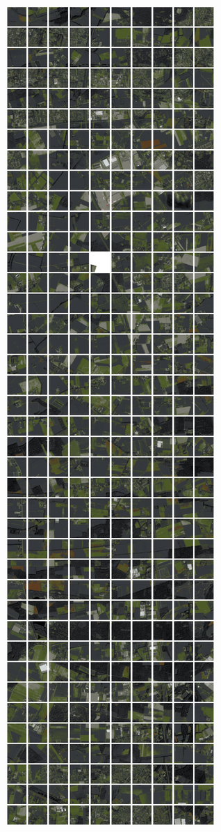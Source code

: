 <html>
<div>
<img src="https://github.com/HakkaTjakka/NL_TILE_MAP/blob/main/18/627/-1029/r.6270.-10290.png" height="44" width="44">
<img src="https://github.com/HakkaTjakka/NL_TILE_MAP/blob/main/18/627/-1029/r.6271.-10290.png" height="44" width="44">
<img src="https://github.com/HakkaTjakka/NL_TILE_MAP/blob/main/18/627/-1029/r.6272.-10290.png" height="44" width="44">
<img src="https://github.com/HakkaTjakka/NL_TILE_MAP/blob/main/18/627/-1029/r.6273.-10290.png" height="44" width="44">
<img src="https://github.com/HakkaTjakka/NL_TILE_MAP/blob/main/18/627/-1029/r.6274.-10290.png" height="44" width="44">
<img src="https://github.com/HakkaTjakka/NL_TILE_MAP/blob/main/18/627/-1029/r.6275.-10290.png" height="44" width="44">
<img src="https://github.com/HakkaTjakka/NL_TILE_MAP/blob/main/18/627/-1029/r.6276.-10290.png" height="44" width="44">
<img src="https://github.com/HakkaTjakka/NL_TILE_MAP/blob/main/18/627/-1029/r.6277.-10290.png" height="44" width="44">
<img src="https://github.com/HakkaTjakka/NL_TILE_MAP/blob/main/18/627/-1029/r.6278.-10290.png" height="44" width="44">
<img src="https://github.com/HakkaTjakka/NL_TILE_MAP/blob/main/18/627/-1029/r.6279.-10290.png" height="44" width="44">
<img src="https://github.com/HakkaTjakka/NL_TILE_MAP/blob/main/18/628/-1029/r.6280.-10290.png" height="44" width="44">
<img src="https://github.com/HakkaTjakka/NL_TILE_MAP/blob/main/18/628/-1029/r.6281.-10290.png" height="44" width="44">
<img src="https://github.com/HakkaTjakka/NL_TILE_MAP/blob/main/18/628/-1029/r.6282.-10290.png" height="44" width="44">
<img src="https://github.com/HakkaTjakka/NL_TILE_MAP/blob/main/18/628/-1029/r.6283.-10290.png" height="44" width="44">
<img src="https://github.com/HakkaTjakka/NL_TILE_MAP/blob/main/18/628/-1029/r.6284.-10290.png" height="44" width="44">
<img src="https://github.com/HakkaTjakka/NL_TILE_MAP/blob/main/18/628/-1029/r.6285.-10290.png" height="44" width="44">
<img src="https://github.com/HakkaTjakka/NL_TILE_MAP/blob/main/18/628/-1029/r.6286.-10290.png" height="44" width="44">
<img src="https://github.com/HakkaTjakka/NL_TILE_MAP/blob/main/18/628/-1029/r.6287.-10290.png" height="44" width="44">
<img src="https://github.com/HakkaTjakka/NL_TILE_MAP/blob/main/18/628/-1029/r.6288.-10290.png" height="44" width="44">
<img src="https://github.com/HakkaTjakka/NL_TILE_MAP/blob/main/18/628/-1029/r.6289.-10290.png" height="44" width="44">
<br>
<img src="https://github.com/HakkaTjakka/NL_TILE_MAP/blob/main/18/627/-1029/r.6270.-10289.png" height="44" width="44">
<img src="https://github.com/HakkaTjakka/NL_TILE_MAP/blob/main/18/627/-1029/r.6271.-10289.png" height="44" width="44">
<img src="https://github.com/HakkaTjakka/NL_TILE_MAP/blob/main/18/627/-1029/r.6272.-10289.png" height="44" width="44">
<img src="https://github.com/HakkaTjakka/NL_TILE_MAP/blob/main/18/627/-1029/r.6273.-10289.png" height="44" width="44">
<img src="https://github.com/HakkaTjakka/NL_TILE_MAP/blob/main/18/627/-1029/r.6274.-10289.png" height="44" width="44">
<img src="https://github.com/HakkaTjakka/NL_TILE_MAP/blob/main/18/627/-1029/r.6275.-10289.png" height="44" width="44">
<img src="https://github.com/HakkaTjakka/NL_TILE_MAP/blob/main/18/627/-1029/r.6276.-10289.png" height="44" width="44">
<img src="https://github.com/HakkaTjakka/NL_TILE_MAP/blob/main/18/627/-1029/r.6277.-10289.png" height="44" width="44">
<img src="https://github.com/HakkaTjakka/NL_TILE_MAP/blob/main/18/627/-1029/r.6278.-10289.png" height="44" width="44">
<img src="https://github.com/HakkaTjakka/NL_TILE_MAP/blob/main/18/627/-1029/r.6279.-10289.png" height="44" width="44">
<img src="https://github.com/HakkaTjakka/NL_TILE_MAP/blob/main/18/628/-1029/r.6280.-10289.png" height="44" width="44">
<img src="https://github.com/HakkaTjakka/NL_TILE_MAP/blob/main/18/628/-1029/r.6281.-10289.png" height="44" width="44">
<img src="https://github.com/HakkaTjakka/NL_TILE_MAP/blob/main/18/628/-1029/r.6282.-10289.png" height="44" width="44">
<img src="https://github.com/HakkaTjakka/NL_TILE_MAP/blob/main/18/628/-1029/r.6283.-10289.png" height="44" width="44">
<img src="https://github.com/HakkaTjakka/NL_TILE_MAP/blob/main/18/628/-1029/r.6284.-10289.png" height="44" width="44">
<img src="https://github.com/HakkaTjakka/NL_TILE_MAP/blob/main/18/628/-1029/r.6285.-10289.png" height="44" width="44">
<img src="https://github.com/HakkaTjakka/NL_TILE_MAP/blob/main/18/628/-1029/r.6286.-10289.png" height="44" width="44">
<img src="https://github.com/HakkaTjakka/NL_TILE_MAP/blob/main/18/628/-1029/r.6287.-10289.png" height="44" width="44">
<img src="https://github.com/HakkaTjakka/NL_TILE_MAP/blob/main/18/628/-1029/r.6288.-10289.png" height="44" width="44">
<img src="https://github.com/HakkaTjakka/NL_TILE_MAP/blob/main/18/628/-1029/r.6289.-10289.png" height="44" width="44">
<br>
<img src="https://github.com/HakkaTjakka/NL_TILE_MAP/blob/main/18/627/-1029/r.6270.-10288.png" height="44" width="44">
<img src="https://github.com/HakkaTjakka/NL_TILE_MAP/blob/main/18/627/-1029/r.6271.-10288.png" height="44" width="44">
<img src="https://github.com/HakkaTjakka/NL_TILE_MAP/blob/main/18/627/-1029/r.6272.-10288.png" height="44" width="44">
<img src="https://github.com/HakkaTjakka/NL_TILE_MAP/blob/main/18/627/-1029/r.6273.-10288.png" height="44" width="44">
<img src="https://github.com/HakkaTjakka/NL_TILE_MAP/blob/main/18/627/-1029/r.6274.-10288.png" height="44" width="44">
<img src="https://github.com/HakkaTjakka/NL_TILE_MAP/blob/main/18/627/-1029/r.6275.-10288.png" height="44" width="44">
<img src="https://github.com/HakkaTjakka/NL_TILE_MAP/blob/main/18/627/-1029/r.6276.-10288.png" height="44" width="44">
<img src="https://github.com/HakkaTjakka/NL_TILE_MAP/blob/main/18/627/-1029/r.6277.-10288.png" height="44" width="44">
<img src="https://github.com/HakkaTjakka/NL_TILE_MAP/blob/main/18/627/-1029/r.6278.-10288.png" height="44" width="44">
<img src="https://github.com/HakkaTjakka/NL_TILE_MAP/blob/main/18/627/-1029/r.6279.-10288.png" height="44" width="44">
<img src="https://github.com/HakkaTjakka/NL_TILE_MAP/blob/main/18/628/-1029/r.6280.-10288.png" height="44" width="44">
<img src="https://github.com/HakkaTjakka/NL_TILE_MAP/blob/main/18/628/-1029/r.6281.-10288.png" height="44" width="44">
<img src="https://github.com/HakkaTjakka/NL_TILE_MAP/blob/main/18/628/-1029/r.6282.-10288.png" height="44" width="44">
<img src="https://github.com/HakkaTjakka/NL_TILE_MAP/blob/main/18/628/-1029/r.6283.-10288.png" height="44" width="44">
<img src="https://github.com/HakkaTjakka/NL_TILE_MAP/blob/main/18/628/-1029/r.6284.-10288.png" height="44" width="44">
<img src="https://github.com/HakkaTjakka/NL_TILE_MAP/blob/main/18/628/-1029/r.6285.-10288.png" height="44" width="44">
<img src="https://github.com/HakkaTjakka/NL_TILE_MAP/blob/main/18/628/-1029/r.6286.-10288.png" height="44" width="44">
<img src="https://github.com/HakkaTjakka/NL_TILE_MAP/blob/main/18/628/-1029/r.6287.-10288.png" height="44" width="44">
<img src="https://github.com/HakkaTjakka/NL_TILE_MAP/blob/main/18/628/-1029/r.6288.-10288.png" height="44" width="44">
<img src="https://github.com/HakkaTjakka/NL_TILE_MAP/blob/main/18/628/-1029/r.6289.-10288.png" height="44" width="44">
<br>
<img src="https://github.com/HakkaTjakka/NL_TILE_MAP/blob/main/18/627/-1029/r.6270.-10287.png" height="44" width="44">
<img src="https://github.com/HakkaTjakka/NL_TILE_MAP/blob/main/18/627/-1029/r.6271.-10287.png" height="44" width="44">
<img src="https://github.com/HakkaTjakka/NL_TILE_MAP/blob/main/18/627/-1029/r.6272.-10287.png" height="44" width="44">
<img src="https://github.com/HakkaTjakka/NL_TILE_MAP/blob/main/18/627/-1029/r.6273.-10287.png" height="44" width="44">
<img src="https://github.com/HakkaTjakka/NL_TILE_MAP/blob/main/18/627/-1029/r.6274.-10287.png" height="44" width="44">
<img src="https://github.com/HakkaTjakka/NL_TILE_MAP/blob/main/18/627/-1029/r.6275.-10287.png" height="44" width="44">
<img src="https://github.com/HakkaTjakka/NL_TILE_MAP/blob/main/18/627/-1029/r.6276.-10287.png" height="44" width="44">
<img src="https://github.com/HakkaTjakka/NL_TILE_MAP/blob/main/18/627/-1029/r.6277.-10287.png" height="44" width="44">
<img src="https://github.com/HakkaTjakka/NL_TILE_MAP/blob/main/18/627/-1029/r.6278.-10287.png" height="44" width="44">
<img src="https://github.com/HakkaTjakka/NL_TILE_MAP/blob/main/18/627/-1029/r.6279.-10287.png" height="44" width="44">
<img src="https://github.com/HakkaTjakka/NL_TILE_MAP/blob/main/18/628/-1029/r.6280.-10287.png" height="44" width="44">
<img src="https://github.com/HakkaTjakka/NL_TILE_MAP/blob/main/18/628/-1029/r.6281.-10287.png" height="44" width="44">
<img src="https://github.com/HakkaTjakka/NL_TILE_MAP/blob/main/18/628/-1029/r.6282.-10287.png" height="44" width="44">
<img src="https://github.com/HakkaTjakka/NL_TILE_MAP/blob/main/18/628/-1029/r.6283.-10287.png" height="44" width="44">
<img src="https://github.com/HakkaTjakka/NL_TILE_MAP/blob/main/18/628/-1029/r.6284.-10287.png" height="44" width="44">
<img src="https://github.com/HakkaTjakka/NL_TILE_MAP/blob/main/18/628/-1029/r.6285.-10287.png" height="44" width="44">
<img src="https://github.com/HakkaTjakka/NL_TILE_MAP/blob/main/18/628/-1029/r.6286.-10287.png" height="44" width="44">
<img src="https://github.com/HakkaTjakka/NL_TILE_MAP/blob/main/18/628/-1029/r.6287.-10287.png" height="44" width="44">
<img src="https://github.com/HakkaTjakka/NL_TILE_MAP/blob/main/18/628/-1029/r.6288.-10287.png" height="44" width="44">
<img src="https://github.com/HakkaTjakka/NL_TILE_MAP/blob/main/18/628/-1029/r.6289.-10287.png" height="44" width="44">
<br>
<img src="https://github.com/HakkaTjakka/NL_TILE_MAP/blob/main/18/627/-1029/r.6270.-10286.png" height="44" width="44">
<img src="https://github.com/HakkaTjakka/NL_TILE_MAP/blob/main/18/627/-1029/r.6271.-10286.png" height="44" width="44">
<img src="https://github.com/HakkaTjakka/NL_TILE_MAP/blob/main/18/627/-1029/r.6272.-10286.png" height="44" width="44">
<img src="https://github.com/HakkaTjakka/NL_TILE_MAP/blob/main/18/627/-1029/r.6273.-10286.png" height="44" width="44">
<img src="https://github.com/HakkaTjakka/NL_TILE_MAP/blob/main/18/627/-1029/r.6274.-10286.png" height="44" width="44">
<img src="https://github.com/HakkaTjakka/NL_TILE_MAP/blob/main/18/627/-1029/r.6275.-10286.png" height="44" width="44">
<img src="https://github.com/HakkaTjakka/NL_TILE_MAP/blob/main/18/627/-1029/r.6276.-10286.png" height="44" width="44">
<img src="https://github.com/HakkaTjakka/NL_TILE_MAP/blob/main/18/627/-1029/r.6277.-10286.png" height="44" width="44">
<img src="https://github.com/HakkaTjakka/NL_TILE_MAP/blob/main/18/627/-1029/r.6278.-10286.png" height="44" width="44">
<img src="https://github.com/HakkaTjakka/NL_TILE_MAP/blob/main/18/627/-1029/r.6279.-10286.png" height="44" width="44">
<img src="https://github.com/HakkaTjakka/NL_TILE_MAP/blob/main/18/628/-1029/r.6280.-10286.png" height="44" width="44">
<img src="https://github.com/HakkaTjakka/NL_TILE_MAP/blob/main/18/628/-1029/r.6281.-10286.png" height="44" width="44">
<img src="https://github.com/HakkaTjakka/NL_TILE_MAP/blob/main/18/628/-1029/r.6282.-10286.png" height="44" width="44">
<img src="https://github.com/HakkaTjakka/NL_TILE_MAP/blob/main/18/628/-1029/r.6283.-10286.png" height="44" width="44">
<img src="https://github.com/HakkaTjakka/NL_TILE_MAP/blob/main/18/628/-1029/r.6284.-10286.png" height="44" width="44">
<img src="https://github.com/HakkaTjakka/NL_TILE_MAP/blob/main/18/628/-1029/r.6285.-10286.png" height="44" width="44">
<img src="https://github.com/HakkaTjakka/NL_TILE_MAP/blob/main/18/628/-1029/r.6286.-10286.png" height="44" width="44">
<img src="https://github.com/HakkaTjakka/NL_TILE_MAP/blob/main/18/628/-1029/r.6287.-10286.png" height="44" width="44">
<img src="https://github.com/HakkaTjakka/NL_TILE_MAP/blob/main/18/628/-1029/r.6288.-10286.png" height="44" width="44">
<img src="https://github.com/HakkaTjakka/NL_TILE_MAP/blob/main/18/628/-1029/r.6289.-10286.png" height="44" width="44">
<br>
<img src="https://github.com/HakkaTjakka/NL_TILE_MAP/blob/main/18/627/-1029/r.6270.-10285.png" height="44" width="44">
<img src="https://github.com/HakkaTjakka/NL_TILE_MAP/blob/main/18/627/-1029/r.6271.-10285.png" height="44" width="44">
<img src="https://github.com/HakkaTjakka/NL_TILE_MAP/blob/main/18/627/-1029/r.6272.-10285.png" height="44" width="44">
<img src="https://github.com/HakkaTjakka/NL_TILE_MAP/blob/main/18/627/-1029/r.6273.-10285.png" height="44" width="44">
<img src="https://github.com/HakkaTjakka/NL_TILE_MAP/blob/main/18/627/-1029/r.6274.-10285.png" height="44" width="44">
<img src="https://github.com/HakkaTjakka/NL_TILE_MAP/blob/main/18/627/-1029/r.6275.-10285.png" height="44" width="44">
<img src="https://github.com/HakkaTjakka/NL_TILE_MAP/blob/main/18/627/-1029/r.6276.-10285.png" height="44" width="44">
<img src="https://github.com/HakkaTjakka/NL_TILE_MAP/blob/main/18/627/-1029/r.6277.-10285.png" height="44" width="44">
<img src="https://github.com/HakkaTjakka/NL_TILE_MAP/blob/main/18/627/-1029/r.6278.-10285.png" height="44" width="44">
<img src="https://github.com/HakkaTjakka/NL_TILE_MAP/blob/main/18/627/-1029/r.6279.-10285.png" height="44" width="44">
<img src="https://github.com/HakkaTjakka/NL_TILE_MAP/blob/main/18/628/-1029/r.6280.-10285.png" height="44" width="44">
<img src="https://github.com/HakkaTjakka/NL_TILE_MAP/blob/main/18/628/-1029/r.6281.-10285.png" height="44" width="44">
<img src="https://github.com/HakkaTjakka/NL_TILE_MAP/blob/main/18/628/-1029/r.6282.-10285.png" height="44" width="44">
<img src="https://github.com/HakkaTjakka/NL_TILE_MAP/blob/main/18/628/-1029/r.6283.-10285.png" height="44" width="44">
<img src="https://github.com/HakkaTjakka/NL_TILE_MAP/blob/main/18/628/-1029/r.6284.-10285.png" height="44" width="44">
<img src="https://github.com/HakkaTjakka/NL_TILE_MAP/blob/main/18/628/-1029/r.6285.-10285.png" height="44" width="44">
<img src="https://github.com/HakkaTjakka/NL_TILE_MAP/blob/main/18/628/-1029/r.6286.-10285.png" height="44" width="44">
<img src="https://github.com/HakkaTjakka/NL_TILE_MAP/blob/main/18/628/-1029/r.6287.-10285.png" height="44" width="44">
<img src="https://github.com/HakkaTjakka/NL_TILE_MAP/blob/main/18/628/-1029/r.6288.-10285.png" height="44" width="44">
<img src="https://github.com/HakkaTjakka/NL_TILE_MAP/blob/main/18/628/-1029/r.6289.-10285.png" height="44" width="44">
<br>
<img src="https://github.com/HakkaTjakka/NL_TILE_MAP/blob/main/18/627/-1029/r.6270.-10284.png" height="44" width="44">
<img src="https://github.com/HakkaTjakka/NL_TILE_MAP/blob/main/18/627/-1029/r.6271.-10284.png" height="44" width="44">
<img src="https://github.com/HakkaTjakka/NL_TILE_MAP/blob/main/18/627/-1029/r.6272.-10284.png" height="44" width="44">
<img src="https://github.com/HakkaTjakka/NL_TILE_MAP/blob/main/18/627/-1029/r.6273.-10284.png" height="44" width="44">
<img src="https://github.com/HakkaTjakka/NL_TILE_MAP/blob/main/18/627/-1029/r.6274.-10284.png" height="44" width="44">
<img src="https://github.com/HakkaTjakka/NL_TILE_MAP/blob/main/18/627/-1029/r.6275.-10284.png" height="44" width="44">
<img src="https://github.com/HakkaTjakka/NL_TILE_MAP/blob/main/18/627/-1029/r.6276.-10284.png" height="44" width="44">
<img src="https://github.com/HakkaTjakka/NL_TILE_MAP/blob/main/18/627/-1029/r.6277.-10284.png" height="44" width="44">
<img src="https://github.com/HakkaTjakka/NL_TILE_MAP/blob/main/18/627/-1029/r.6278.-10284.png" height="44" width="44">
<img src="https://github.com/HakkaTjakka/NL_TILE_MAP/blob/main/18/627/-1029/r.6279.-10284.png" height="44" width="44">
<img src="https://github.com/HakkaTjakka/NL_TILE_MAP/blob/main/18/628/-1029/r.6280.-10284.png" height="44" width="44">
<img src="https://github.com/HakkaTjakka/NL_TILE_MAP/blob/main/18/628/-1029/r.6281.-10284.png" height="44" width="44">
<img src="https://github.com/HakkaTjakka/NL_TILE_MAP/blob/main/18/628/-1029/r.6282.-10284.png" height="44" width="44">
<img src="https://github.com/HakkaTjakka/NL_TILE_MAP/blob/main/18/628/-1029/r.6283.-10284.png" height="44" width="44">
<img src="https://github.com/HakkaTjakka/NL_TILE_MAP/blob/main/18/628/-1029/r.6284.-10284.png" height="44" width="44">
<img src="https://github.com/HakkaTjakka/NL_TILE_MAP/blob/main/18/628/-1029/r.6285.-10284.png" height="44" width="44">
<img src="https://github.com/HakkaTjakka/NL_TILE_MAP/blob/main/18/628/-1029/r.6286.-10284.png" height="44" width="44">
<img src="https://github.com/HakkaTjakka/NL_TILE_MAP/blob/main/18/628/-1029/r.6287.-10284.png" height="44" width="44">
<img src="https://github.com/HakkaTjakka/NL_TILE_MAP/blob/main/18/628/-1029/r.6288.-10284.png" height="44" width="44">
<img src="https://github.com/HakkaTjakka/NL_TILE_MAP/blob/main/18/628/-1029/r.6289.-10284.png" height="44" width="44">
<br>
<img src="https://github.com/HakkaTjakka/NL_TILE_MAP/blob/main/18/627/-1029/r.6270.-10283.png" height="44" width="44">
<img src="https://github.com/HakkaTjakka/NL_TILE_MAP/blob/main/18/627/-1029/r.6271.-10283.png" height="44" width="44">
<img src="https://github.com/HakkaTjakka/NL_TILE_MAP/blob/main/18/627/-1029/r.6272.-10283.png" height="44" width="44">
<img src="https://github.com/HakkaTjakka/NL_TILE_MAP/blob/main/18/627/-1029/r.6273.-10283.png" height="44" width="44">
<img src="https://github.com/HakkaTjakka/NL_TILE_MAP/blob/main/18/627/-1029/r.6274.-10283.png" height="44" width="44">
<img src="https://github.com/HakkaTjakka/NL_TILE_MAP/blob/main/18/627/-1029/r.6275.-10283.png" height="44" width="44">
<img src="https://github.com/HakkaTjakka/NL_TILE_MAP/blob/main/18/627/-1029/r.6276.-10283.png" height="44" width="44">
<img src="https://github.com/HakkaTjakka/NL_TILE_MAP/blob/main/18/627/-1029/r.6277.-10283.png" height="44" width="44">
<img src="https://github.com/HakkaTjakka/NL_TILE_MAP/blob/main/18/627/-1029/r.6278.-10283.png" height="44" width="44">
<img src="https://github.com/HakkaTjakka/NL_TILE_MAP/blob/main/18/627/-1029/r.6279.-10283.png" height="44" width="44">
<img src="https://github.com/HakkaTjakka/NL_TILE_MAP/blob/main/18/628/-1029/r.6280.-10283.png" height="44" width="44">
<img src="https://github.com/HakkaTjakka/NL_TILE_MAP/blob/main/18/628/-1029/r.6281.-10283.png" height="44" width="44">
<img src="https://github.com/HakkaTjakka/NL_TILE_MAP/blob/main/18/628/-1029/r.6282.-10283.png" height="44" width="44">
<img src="https://github.com/HakkaTjakka/NL_TILE_MAP/blob/main/18/628/-1029/r.6283.-10283.png" height="44" width="44">
<img src="https://github.com/HakkaTjakka/NL_TILE_MAP/blob/main/18/628/-1029/r.6284.-10283.png" height="44" width="44">
<img src="https://github.com/HakkaTjakka/NL_TILE_MAP/blob/main/18/628/-1029/r.6285.-10283.png" height="44" width="44">
<img src="https://github.com/HakkaTjakka/NL_TILE_MAP/blob/main/18/628/-1029/r.6286.-10283.png" height="44" width="44">
<img src="https://github.com/HakkaTjakka/NL_TILE_MAP/blob/main/18/628/-1029/r.6287.-10283.png" height="44" width="44">
<img src="https://github.com/HakkaTjakka/NL_TILE_MAP/blob/main/18/628/-1029/r.6288.-10283.png" height="44" width="44">
<img src="https://github.com/HakkaTjakka/NL_TILE_MAP/blob/main/18/628/-1029/r.6289.-10283.png" height="44" width="44">
<br>
<img src="https://github.com/HakkaTjakka/NL_TILE_MAP/blob/main/18/627/-1029/r.6270.-10282.png" height="44" width="44">
<img src="https://github.com/HakkaTjakka/NL_TILE_MAP/blob/main/18/627/-1029/r.6271.-10282.png" height="44" width="44">
<img src="https://github.com/HakkaTjakka/NL_TILE_MAP/blob/main/18/627/-1029/r.6272.-10282.png" height="44" width="44">
<img src="https://github.com/HakkaTjakka/NL_TILE_MAP/blob/main/18/627/-1029/r.6273.-10282.png" height="44" width="44">
<img src="https://github.com/HakkaTjakka/NL_TILE_MAP/blob/main/18/627/-1029/r.6274.-10282.png" height="44" width="44">
<img src="https://github.com/HakkaTjakka/NL_TILE_MAP/blob/main/18/627/-1029/r.6275.-10282.png" height="44" width="44">
<img src="https://github.com/HakkaTjakka/NL_TILE_MAP/blob/main/18/627/-1029/r.6276.-10282.png" height="44" width="44">
<img src="https://github.com/HakkaTjakka/NL_TILE_MAP/blob/main/18/627/-1029/r.6277.-10282.png" height="44" width="44">
<img src="https://github.com/HakkaTjakka/NL_TILE_MAP/blob/main/18/627/-1029/r.6278.-10282.png" height="44" width="44">
<img src="https://github.com/HakkaTjakka/NL_TILE_MAP/blob/main/18/627/-1029/r.6279.-10282.png" height="44" width="44">
<img src="https://github.com/HakkaTjakka/NL_TILE_MAP/blob/main/18/628/-1029/r.6280.-10282.png" height="44" width="44">
<img src="https://github.com/HakkaTjakka/NL_TILE_MAP/blob/main/18/628/-1029/r.6281.-10282.png" height="44" width="44">
<img src="https://github.com/HakkaTjakka/NL_TILE_MAP/blob/main/18/628/-1029/r.6282.-10282.png" height="44" width="44">
<img src="https://github.com/HakkaTjakka/NL_TILE_MAP/blob/main/18/628/-1029/r.6283.-10282.png" height="44" width="44">
<img src="https://github.com/HakkaTjakka/NL_TILE_MAP/blob/main/18/628/-1029/r.6284.-10282.png" height="44" width="44">
<img src="https://github.com/HakkaTjakka/NL_TILE_MAP/blob/main/18/628/-1029/r.6285.-10282.png" height="44" width="44">
<img src="https://github.com/HakkaTjakka/NL_TILE_MAP/blob/main/18/628/-1029/r.6286.-10282.png" height="44" width="44">
<img src="https://github.com/HakkaTjakka/NL_TILE_MAP/blob/main/18/628/-1029/r.6287.-10282.png" height="44" width="44">
<img src="https://github.com/HakkaTjakka/NL_TILE_MAP/blob/main/18/628/-1029/r.6288.-10282.png" height="44" width="44">
<img src="https://github.com/HakkaTjakka/NL_TILE_MAP/blob/main/18/628/-1029/r.6289.-10282.png" height="44" width="44">
<br>
<img src="https://github.com/HakkaTjakka/NL_TILE_MAP/blob/main/18/627/-1029/r.6270.-10281.png" height="44" width="44">
<img src="https://github.com/HakkaTjakka/NL_TILE_MAP/blob/main/18/627/-1029/r.6271.-10281.png" height="44" width="44">
<img src="https://github.com/HakkaTjakka/NL_TILE_MAP/blob/main/18/627/-1029/r.6272.-10281.png" height="44" width="44">
<img src="https://github.com/HakkaTjakka/NL_TILE_MAP/blob/main/18/627/-1029/r.6273.-10281.png" height="44" width="44">
<img src="https://github.com/HakkaTjakka/NL_TILE_MAP/blob/main/18/627/-1029/r.6274.-10281.png" height="44" width="44">
<img src="https://github.com/HakkaTjakka/NL_TILE_MAP/blob/main/18/627/-1029/r.6275.-10281.png" height="44" width="44">
<img src="https://github.com/HakkaTjakka/NL_TILE_MAP/blob/main/18/627/-1029/r.6276.-10281.png" height="44" width="44">
<img src="https://github.com/HakkaTjakka/NL_TILE_MAP/blob/main/18/627/-1029/r.6277.-10281.png" height="44" width="44">
<img src="https://github.com/HakkaTjakka/NL_TILE_MAP/blob/main/18/627/-1029/r.6278.-10281.png" height="44" width="44">
<img src="https://github.com/HakkaTjakka/NL_TILE_MAP/blob/main/18/627/-1029/r.6279.-10281.png" height="44" width="44">
<img src="https://github.com/HakkaTjakka/NL_TILE_MAP/blob/main/18/628/-1029/r.6280.-10281.png" height="44" width="44">
<img src="https://github.com/HakkaTjakka/NL_TILE_MAP/blob/main/18/628/-1029/r.6281.-10281.png" height="44" width="44">
<img src="https://github.com/HakkaTjakka/NL_TILE_MAP/blob/main/18/628/-1029/r.6282.-10281.png" height="44" width="44">
<img src="https://github.com/HakkaTjakka/NL_TILE_MAP/blob/main/18/628/-1029/r.6283.-10281.png" height="44" width="44">
<img src="https://github.com/HakkaTjakka/NL_TILE_MAP/blob/main/18/628/-1029/r.6284.-10281.png" height="44" width="44">
<img src="https://github.com/HakkaTjakka/NL_TILE_MAP/blob/main/18/628/-1029/r.6285.-10281.png" height="44" width="44">
<img src="https://github.com/HakkaTjakka/NL_TILE_MAP/blob/main/18/628/-1029/r.6286.-10281.png" height="44" width="44">
<img src="https://github.com/HakkaTjakka/NL_TILE_MAP/blob/main/18/628/-1029/r.6287.-10281.png" height="44" width="44">
<img src="https://github.com/HakkaTjakka/NL_TILE_MAP/blob/main/18/628/-1029/r.6288.-10281.png" height="44" width="44">
<img src="https://github.com/HakkaTjakka/NL_TILE_MAP/blob/main/18/628/-1029/r.6289.-10281.png" height="44" width="44">
<br>
<img src="https://github.com/HakkaTjakka/NL_TILE_MAP/blob/main/18/627/-1028/r.6270.-10280.png" height="44" width="44">
<img src="https://github.com/HakkaTjakka/NL_TILE_MAP/blob/main/18/627/-1028/r.6271.-10280.png" height="44" width="44">
<img src="https://github.com/HakkaTjakka/NL_TILE_MAP/blob/main/18/627/-1028/r.6272.-10280.png" height="44" width="44">
<img src="https://github.com/HakkaTjakka/NL_TILE_MAP/blob/main/18/627/-1028/r.6273.-10280.png" height="44" width="44">
<img src="https://github.com/HakkaTjakka/NL_TILE_MAP/blob/main/18/627/-1028/r.6274.-10280.png" height="44" width="44">
<img src="https://github.com/HakkaTjakka/NL_TILE_MAP/blob/main/18/627/-1028/r.6275.-10280.png" height="44" width="44">
<img src="https://github.com/HakkaTjakka/NL_TILE_MAP/blob/main/18/627/-1028/r.6276.-10280.png" height="44" width="44">
<img src="https://github.com/HakkaTjakka/NL_TILE_MAP/blob/main/18/627/-1028/r.6277.-10280.png" height="44" width="44">
<img src="https://github.com/HakkaTjakka/NL_TILE_MAP/blob/main/18/627/-1028/r.6278.-10280.png" height="44" width="44">
<img src="https://github.com/HakkaTjakka/NL_TILE_MAP/blob/main/18/627/-1028/r.6279.-10280.png" height="44" width="44">
<img src="https://github.com/HakkaTjakka/NL_TILE_MAP/blob/main/18/628/-1028/r.6280.-10280.png" height="44" width="44">
<img src="https://github.com/HakkaTjakka/NL_TILE_MAP/blob/main/18/628/-1028/r.6281.-10280.png" height="44" width="44">
<img src="https://github.com/HakkaTjakka/NL_TILE_MAP/blob/main/18/628/-1028/r.6282.-10280.png" height="44" width="44">
<img src="https://github.com/HakkaTjakka/NL_TILE_MAP/blob/main/18/628/-1028/r.6283.-10280.png" height="44" width="44">
<img src="https://github.com/HakkaTjakka/NL_TILE_MAP/blob/main/18/628/-1028/r.6284.-10280.png" height="44" width="44">
<img src="https://github.com/HakkaTjakka/NL_TILE_MAP/blob/main/18/628/-1028/r.6285.-10280.png" height="44" width="44">
<img src="https://github.com/HakkaTjakka/NL_TILE_MAP/blob/main/18/628/-1028/r.6286.-10280.png" height="44" width="44">
<img src="https://github.com/HakkaTjakka/NL_TILE_MAP/blob/main/18/628/-1028/r.6287.-10280.png" height="44" width="44">
<img src="https://github.com/HakkaTjakka/NL_TILE_MAP/blob/main/18/628/-1028/r.6288.-10280.png" height="44" width="44">
<img src="https://github.com/HakkaTjakka/NL_TILE_MAP/blob/main/18/628/-1028/r.6289.-10280.png" height="44" width="44">
<br>
<img src="https://github.com/HakkaTjakka/NL_TILE_MAP/blob/main/18/627/-1028/r.6270.-10279.png" height="44" width="44">
<img src="https://github.com/HakkaTjakka/NL_TILE_MAP/blob/main/18/627/-1028/r.6271.-10279.png" height="44" width="44">
<img src="https://github.com/HakkaTjakka/NL_TILE_MAP/blob/main/18/627/-1028/r.6272.-10279.png" height="44" width="44">
<img src="https://github.com/HakkaTjakka/NL_TILE_MAP/blob/main/18/627/-1028/r.6273.-10279.png" height="44" width="44">
<img src="https://github.com/HakkaTjakka/NL_TILE_MAP/blob/main/18/627/-1028/r.6274.-10279.png" height="44" width="44">
<img src="https://github.com/HakkaTjakka/NL_TILE_MAP/blob/main/18/627/-1028/r.6275.-10279.png" height="44" width="44">
<img src="https://github.com/HakkaTjakka/NL_TILE_MAP/blob/main/18/627/-1028/r.6276.-10279.png" height="44" width="44">
<img src="https://github.com/HakkaTjakka/NL_TILE_MAP/blob/main/18/627/-1028/r.6277.-10279.png" height="44" width="44">
<img src="https://github.com/HakkaTjakka/NL_TILE_MAP/blob/main/18/627/-1028/r.6278.-10279.png" height="44" width="44">
<img src="https://github.com/HakkaTjakka/NL_TILE_MAP/blob/main/18/627/-1028/r.6279.-10279.png" height="44" width="44">
<img src="https://github.com/HakkaTjakka/NL_TILE_MAP/blob/main/18/628/-1028/r.6280.-10279.png" height="44" width="44">
<img src="https://github.com/HakkaTjakka/NL_TILE_MAP/blob/main/18/628/-1028/r.6281.-10279.png" height="44" width="44">
<img src="https://github.com/HakkaTjakka/NL_TILE_MAP/blob/main/18/628/-1028/r.6282.-10279.png" height="44" width="44">
<img src="https://github.com/HakkaTjakka/NL_TILE_MAP/blob/main/18/628/-1028/r.6283.-10279.png" height="44" width="44">
<img src="https://github.com/HakkaTjakka/NL_TILE_MAP/blob/main/18/628/-1028/r.6284.-10279.png" height="44" width="44">
<img src="https://github.com/HakkaTjakka/NL_TILE_MAP/blob/main/18/628/-1028/r.6285.-10279.png" height="44" width="44">
<img src="https://github.com/HakkaTjakka/NL_TILE_MAP/blob/main/18/628/-1028/r.6286.-10279.png" height="44" width="44">
<img src="https://github.com/HakkaTjakka/NL_TILE_MAP/blob/main/18/628/-1028/r.6287.-10279.png" height="44" width="44">
<img src="https://github.com/HakkaTjakka/NL_TILE_MAP/blob/main/18/628/-1028/r.6288.-10279.png" height="44" width="44">
<img src="https://github.com/HakkaTjakka/NL_TILE_MAP/blob/main/18/628/-1028/r.6289.-10279.png" height="44" width="44">
<br>
<img src="https://github.com/HakkaTjakka/NL_TILE_MAP/blob/main/18/627/-1028/r.6270.-10278.png" height="44" width="44">
<img src="https://github.com/HakkaTjakka/NL_TILE_MAP/blob/main/18/627/-1028/r.6271.-10278.png" height="44" width="44">
<img src="https://github.com/HakkaTjakka/NL_TILE_MAP/blob/main/18/627/-1028/r.6272.-10278.png" height="44" width="44">
<img src="https://github.com/HakkaTjakka/NL_TILE_MAP/blob/main/18/627/-1028/r.6273.-10278.png" height="44" width="44">
<img src="https://github.com/HakkaTjakka/NL_TILE_MAP/blob/main/18/627/-1028/r.6274.-10278.png" height="44" width="44">
<img src="https://github.com/HakkaTjakka/NL_TILE_MAP/blob/main/18/627/-1028/r.6275.-10278.png" height="44" width="44">
<img src="https://github.com/HakkaTjakka/NL_TILE_MAP/blob/main/18/627/-1028/r.6276.-10278.png" height="44" width="44">
<img src="https://github.com/HakkaTjakka/NL_TILE_MAP/blob/main/18/627/-1028/r.6277.-10278.png" height="44" width="44">
<img src="https://github.com/HakkaTjakka/NL_TILE_MAP/blob/main/18/627/-1028/r.6278.-10278.png" height="44" width="44">
<img src="https://github.com/HakkaTjakka/NL_TILE_MAP/blob/main/18/627/-1028/r.6279.-10278.png" height="44" width="44">
<img src="https://github.com/HakkaTjakka/NL_TILE_MAP/blob/main/18/628/-1028/r.6280.-10278.png" height="44" width="44">
<img src="https://github.com/HakkaTjakka/NL_TILE_MAP/blob/main/18/628/-1028/r.6281.-10278.png" height="44" width="44">
<img src="https://github.com/HakkaTjakka/NL_TILE_MAP/blob/main/18/628/-1028/r.6282.-10278.png" height="44" width="44">
<img src="https://github.com/HakkaTjakka/NL_TILE_MAP/blob/main/18/628/-1028/r.6283.-10278.png" height="44" width="44">
<img src="https://github.com/HakkaTjakka/NL_TILE_MAP/blob/main/18/628/-1028/r.6284.-10278.png" height="44" width="44">
<img src="https://github.com/HakkaTjakka/NL_TILE_MAP/blob/main/18/628/-1028/r.6285.-10278.png" height="44" width="44">
<img src="https://github.com/HakkaTjakka/NL_TILE_MAP/blob/main/18/628/-1028/r.6286.-10278.png" height="44" width="44">
<img src="https://github.com/HakkaTjakka/NL_TILE_MAP/blob/main/18/628/-1028/r.6287.-10278.png" height="44" width="44">
<img src="https://github.com/HakkaTjakka/NL_TILE_MAP/blob/main/18/628/-1028/r.6288.-10278.png" height="44" width="44">
<img src="https://github.com/HakkaTjakka/NL_TILE_MAP/blob/main/18/628/-1028/r.6289.-10278.png" height="44" width="44">
<br>
<img src="https://github.com/HakkaTjakka/NL_TILE_MAP/blob/main/18/627/-1028/r.6270.-10277.png" height="44" width="44">
<img src="https://github.com/HakkaTjakka/NL_TILE_MAP/blob/main/18/627/-1028/r.6271.-10277.png" height="44" width="44">
<img src="https://github.com/HakkaTjakka/NL_TILE_MAP/blob/main/18/627/-1028/r.6272.-10277.png" height="44" width="44">
<img src="https://github.com/HakkaTjakka/NL_TILE_MAP/blob/main/18/627/-1028/r.6273.-10277.png" height="44" width="44">
<img src="https://github.com/HakkaTjakka/NL_TILE_MAP/blob/main/18/627/-1028/r.6274.-10277.png" height="44" width="44">
<img src="https://github.com/HakkaTjakka/NL_TILE_MAP/blob/main/18/627/-1028/r.6275.-10277.png" height="44" width="44">
<img src="https://github.com/HakkaTjakka/NL_TILE_MAP/blob/main/18/627/-1028/r.6276.-10277.png" height="44" width="44">
<img src="https://github.com/HakkaTjakka/NL_TILE_MAP/blob/main/18/627/-1028/r.6277.-10277.png" height="44" width="44">
<img src="https://github.com/HakkaTjakka/NL_TILE_MAP/blob/main/18/627/-1028/r.6278.-10277.png" height="44" width="44">
<img src="https://github.com/HakkaTjakka/NL_TILE_MAP/blob/main/18/627/-1028/r.6279.-10277.png" height="44" width="44">
<img src="https://github.com/HakkaTjakka/NL_TILE_MAP/blob/main/18/628/-1028/r.6280.-10277.png" height="44" width="44">
<img src="https://github.com/HakkaTjakka/NL_TILE_MAP/blob/main/18/628/-1028/r.6281.-10277.png" height="44" width="44">
<img src="https://github.com/HakkaTjakka/NL_TILE_MAP/blob/main/18/628/-1028/r.6282.-10277.png" height="44" width="44">
<img src="https://github.com/HakkaTjakka/NL_TILE_MAP/blob/main/18/628/-1028/r.6283.-10277.png" height="44" width="44">
<img src="https://github.com/HakkaTjakka/NL_TILE_MAP/blob/main/18/628/-1028/r.6284.-10277.png" height="44" width="44">
<img src="https://github.com/HakkaTjakka/NL_TILE_MAP/blob/main/18/628/-1028/r.6285.-10277.png" height="44" width="44">
<img src="https://github.com/HakkaTjakka/NL_TILE_MAP/blob/main/18/628/-1028/r.6286.-10277.png" height="44" width="44">
<img src="https://github.com/HakkaTjakka/NL_TILE_MAP/blob/main/18/628/-1028/r.6287.-10277.png" height="44" width="44">
<img src="https://github.com/HakkaTjakka/NL_TILE_MAP/blob/main/18/628/-1028/r.6288.-10277.png" height="44" width="44">
<img src="https://github.com/HakkaTjakka/NL_TILE_MAP/blob/main/18/628/-1028/r.6289.-10277.png" height="44" width="44">
<br>
<img src="https://github.com/HakkaTjakka/NL_TILE_MAP/blob/main/18/627/-1028/r.6270.-10276.png" height="44" width="44">
<img src="https://github.com/HakkaTjakka/NL_TILE_MAP/blob/main/18/627/-1028/r.6271.-10276.png" height="44" width="44">
<img src="https://github.com/HakkaTjakka/NL_TILE_MAP/blob/main/18/627/-1028/r.6272.-10276.png" height="44" width="44">
<img src="https://github.com/HakkaTjakka/NL_TILE_MAP/blob/main/18/627/-1028/r.6273.-10276.png" height="44" width="44">
<img src="https://github.com/HakkaTjakka/NL_TILE_MAP/blob/main/18/627/-1028/r.6274.-10276.png" height="44" width="44">
<img src="https://github.com/HakkaTjakka/NL_TILE_MAP/blob/main/18/627/-1028/r.6275.-10276.png" height="44" width="44">
<img src="https://github.com/HakkaTjakka/NL_TILE_MAP/blob/main/18/627/-1028/r.6276.-10276.png" height="44" width="44">
<img src="https://github.com/HakkaTjakka/NL_TILE_MAP/blob/main/18/627/-1028/r.6277.-10276.png" height="44" width="44">
<img src="https://github.com/HakkaTjakka/NL_TILE_MAP/blob/main/18/627/-1028/r.6278.-10276.png" height="44" width="44">
<img src="https://github.com/HakkaTjakka/NL_TILE_MAP/blob/main/18/627/-1028/r.6279.-10276.png" height="44" width="44">
<img src="https://github.com/HakkaTjakka/NL_TILE_MAP/blob/main/18/628/-1028/r.6280.-10276.png" height="44" width="44">
<img src="https://github.com/HakkaTjakka/NL_TILE_MAP/blob/main/18/628/-1028/r.6281.-10276.png" height="44" width="44">
<img src="https://github.com/HakkaTjakka/NL_TILE_MAP/blob/main/18/628/-1028/r.6282.-10276.png" height="44" width="44">
<img src="https://github.com/HakkaTjakka/NL_TILE_MAP/blob/main/18/628/-1028/r.6283.-10276.png" height="44" width="44">
<img src="https://github.com/HakkaTjakka/NL_TILE_MAP/blob/main/18/628/-1028/r.6284.-10276.png" height="44" width="44">
<img src="https://github.com/HakkaTjakka/NL_TILE_MAP/blob/main/18/628/-1028/r.6285.-10276.png" height="44" width="44">
<img src="https://github.com/HakkaTjakka/NL_TILE_MAP/blob/main/18/628/-1028/r.6286.-10276.png" height="44" width="44">
<img src="https://github.com/HakkaTjakka/NL_TILE_MAP/blob/main/18/628/-1028/r.6287.-10276.png" height="44" width="44">
<img src="https://github.com/HakkaTjakka/NL_TILE_MAP/blob/main/18/628/-1028/r.6288.-10276.png" height="44" width="44">
<img src="https://github.com/HakkaTjakka/NL_TILE_MAP/blob/main/18/628/-1028/r.6289.-10276.png" height="44" width="44">
<br>
<img src="https://github.com/HakkaTjakka/NL_TILE_MAP/blob/main/18/627/-1028/r.6270.-10275.png" height="44" width="44">
<img src="https://github.com/HakkaTjakka/NL_TILE_MAP/blob/main/18/627/-1028/r.6271.-10275.png" height="44" width="44">
<img src="https://github.com/HakkaTjakka/NL_TILE_MAP/blob/main/18/627/-1028/r.6272.-10275.png" height="44" width="44">
<img src="https://github.com/HakkaTjakka/NL_TILE_MAP/blob/main/18/627/-1028/r.6273.-10275.png" height="44" width="44">
<img src="https://github.com/HakkaTjakka/NL_TILE_MAP/blob/main/18/627/-1028/r.6274.-10275.png" height="44" width="44">
<img src="https://github.com/HakkaTjakka/NL_TILE_MAP/blob/main/18/627/-1028/r.6275.-10275.png" height="44" width="44">
<img src="https://github.com/HakkaTjakka/NL_TILE_MAP/blob/main/18/627/-1028/r.6276.-10275.png" height="44" width="44">
<img src="https://github.com/HakkaTjakka/NL_TILE_MAP/blob/main/18/627/-1028/r.6277.-10275.png" height="44" width="44">
<img src="https://github.com/HakkaTjakka/NL_TILE_MAP/blob/main/18/627/-1028/r.6278.-10275.png" height="44" width="44">
<img src="https://github.com/HakkaTjakka/NL_TILE_MAP/blob/main/18/627/-1028/r.6279.-10275.png" height="44" width="44">
<img src="https://github.com/HakkaTjakka/NL_TILE_MAP/blob/main/18/628/-1028/r.6280.-10275.png" height="44" width="44">
<img src="https://github.com/HakkaTjakka/NL_TILE_MAP/blob/main/18/628/-1028/r.6281.-10275.png" height="44" width="44">
<img src="https://github.com/HakkaTjakka/NL_TILE_MAP/blob/main/18/628/-1028/r.6282.-10275.png" height="44" width="44">
<img src="https://github.com/HakkaTjakka/NL_TILE_MAP/blob/main/18/628/-1028/r.6283.-10275.png" height="44" width="44">
<img src="https://github.com/HakkaTjakka/NL_TILE_MAP/blob/main/18/628/-1028/r.6284.-10275.png" height="44" width="44">
<img src="https://github.com/HakkaTjakka/NL_TILE_MAP/blob/main/18/628/-1028/r.6285.-10275.png" height="44" width="44">
<img src="https://github.com/HakkaTjakka/NL_TILE_MAP/blob/main/18/628/-1028/r.6286.-10275.png" height="44" width="44">
<img src="https://github.com/HakkaTjakka/NL_TILE_MAP/blob/main/18/628/-1028/r.6287.-10275.png" height="44" width="44">
<img src="https://github.com/HakkaTjakka/NL_TILE_MAP/blob/main/18/628/-1028/r.6288.-10275.png" height="44" width="44">
<img src="https://github.com/HakkaTjakka/NL_TILE_MAP/blob/main/18/628/-1028/r.6289.-10275.png" height="44" width="44">
<br>
<img src="https://github.com/HakkaTjakka/NL_TILE_MAP/blob/main/18/627/-1028/r.6270.-10274.png" height="44" width="44">
<img src="https://github.com/HakkaTjakka/NL_TILE_MAP/blob/main/18/627/-1028/r.6271.-10274.png" height="44" width="44">
<img src="https://github.com/HakkaTjakka/NL_TILE_MAP/blob/main/18/627/-1028/r.6272.-10274.png" height="44" width="44">
<img src="https://github.com/HakkaTjakka/NL_TILE_MAP/blob/main/18/627/-1028/r.6273.-10274.png" height="44" width="44">
<img src="https://github.com/HakkaTjakka/NL_TILE_MAP/blob/main/18/627/-1028/r.6274.-10274.png" height="44" width="44">
<img src="https://github.com/HakkaTjakka/NL_TILE_MAP/blob/main/18/627/-1028/r.6275.-10274.png" height="44" width="44">
<img src="https://github.com/HakkaTjakka/NL_TILE_MAP/blob/main/18/627/-1028/r.6276.-10274.png" height="44" width="44">
<img src="https://github.com/HakkaTjakka/NL_TILE_MAP/blob/main/18/627/-1028/r.6277.-10274.png" height="44" width="44">
<img src="https://github.com/HakkaTjakka/NL_TILE_MAP/blob/main/18/627/-1028/r.6278.-10274.png" height="44" width="44">
<img src="https://github.com/HakkaTjakka/NL_TILE_MAP/blob/main/18/627/-1028/r.6279.-10274.png" height="44" width="44">
<img src="https://github.com/HakkaTjakka/NL_TILE_MAP/blob/main/18/628/-1028/r.6280.-10274.png" height="44" width="44">
<img src="https://github.com/HakkaTjakka/NL_TILE_MAP/blob/main/18/628/-1028/r.6281.-10274.png" height="44" width="44">
<img src="https://github.com/HakkaTjakka/NL_TILE_MAP/blob/main/18/628/-1028/r.6282.-10274.png" height="44" width="44">
<img src="https://github.com/HakkaTjakka/NL_TILE_MAP/blob/main/18/628/-1028/r.6283.-10274.png" height="44" width="44">
<img src="https://github.com/HakkaTjakka/NL_TILE_MAP/blob/main/18/628/-1028/r.6284.-10274.png" height="44" width="44">
<img src="https://github.com/HakkaTjakka/NL_TILE_MAP/blob/main/18/628/-1028/r.6285.-10274.png" height="44" width="44">
<img src="https://github.com/HakkaTjakka/NL_TILE_MAP/blob/main/18/628/-1028/r.6286.-10274.png" height="44" width="44">
<img src="https://github.com/HakkaTjakka/NL_TILE_MAP/blob/main/18/628/-1028/r.6287.-10274.png" height="44" width="44">
<img src="https://github.com/HakkaTjakka/NL_TILE_MAP/blob/main/18/628/-1028/r.6288.-10274.png" height="44" width="44">
<img src="https://github.com/HakkaTjakka/NL_TILE_MAP/blob/main/18/628/-1028/r.6289.-10274.png" height="44" width="44">
<br>
<img src="https://github.com/HakkaTjakka/NL_TILE_MAP/blob/main/18/627/-1028/r.6270.-10273.png" height="44" width="44">
<img src="https://github.com/HakkaTjakka/NL_TILE_MAP/blob/main/18/627/-1028/r.6271.-10273.png" height="44" width="44">
<img src="https://github.com/HakkaTjakka/NL_TILE_MAP/blob/main/18/627/-1028/r.6272.-10273.png" height="44" width="44">
<img src="https://github.com/HakkaTjakka/NL_TILE_MAP/blob/main/18/627/-1028/r.6273.-10273.png" height="44" width="44">
<img src="https://github.com/HakkaTjakka/NL_TILE_MAP/blob/main/18/627/-1028/r.6274.-10273.png" height="44" width="44">
<img src="https://github.com/HakkaTjakka/NL_TILE_MAP/blob/main/18/627/-1028/r.6275.-10273.png" height="44" width="44">
<img src="https://github.com/HakkaTjakka/NL_TILE_MAP/blob/main/18/627/-1028/r.6276.-10273.png" height="44" width="44">
<img src="https://github.com/HakkaTjakka/NL_TILE_MAP/blob/main/18/627/-1028/r.6277.-10273.png" height="44" width="44">
<img src="https://github.com/HakkaTjakka/NL_TILE_MAP/blob/main/18/627/-1028/r.6278.-10273.png" height="44" width="44">
<img src="https://github.com/HakkaTjakka/NL_TILE_MAP/blob/main/18/627/-1028/r.6279.-10273.png" height="44" width="44">
<img src="https://github.com/HakkaTjakka/NL_TILE_MAP/blob/main/18/628/-1028/r.6280.-10273.png" height="44" width="44">
<img src="https://github.com/HakkaTjakka/NL_TILE_MAP/blob/main/18/628/-1028/r.6281.-10273.png" height="44" width="44">
<img src="https://github.com/HakkaTjakka/NL_TILE_MAP/blob/main/18/628/-1028/r.6282.-10273.png" height="44" width="44">
<img src="https://github.com/HakkaTjakka/NL_TILE_MAP/blob/main/18/628/-1028/r.6283.-10273.png" height="44" width="44">
<img src="https://github.com/HakkaTjakka/NL_TILE_MAP/blob/main/18/628/-1028/r.6284.-10273.png" height="44" width="44">
<img src="https://github.com/HakkaTjakka/NL_TILE_MAP/blob/main/18/628/-1028/r.6285.-10273.png" height="44" width="44">
<img src="https://github.com/HakkaTjakka/NL_TILE_MAP/blob/main/18/628/-1028/r.6286.-10273.png" height="44" width="44">
<img src="https://github.com/HakkaTjakka/NL_TILE_MAP/blob/main/18/628/-1028/r.6287.-10273.png" height="44" width="44">
<img src="https://github.com/HakkaTjakka/NL_TILE_MAP/blob/main/18/628/-1028/r.6288.-10273.png" height="44" width="44">
<img src="https://github.com/HakkaTjakka/NL_TILE_MAP/blob/main/18/628/-1028/r.6289.-10273.png" height="44" width="44">
<br>
<img src="https://github.com/HakkaTjakka/NL_TILE_MAP/blob/main/18/627/-1028/r.6270.-10272.png" height="44" width="44">
<img src="https://github.com/HakkaTjakka/NL_TILE_MAP/blob/main/18/627/-1028/r.6271.-10272.png" height="44" width="44">
<img src="https://github.com/HakkaTjakka/NL_TILE_MAP/blob/main/18/627/-1028/r.6272.-10272.png" height="44" width="44">
<img src="https://github.com/HakkaTjakka/NL_TILE_MAP/blob/main/18/627/-1028/r.6273.-10272.png" height="44" width="44">
<img src="https://github.com/HakkaTjakka/NL_TILE_MAP/blob/main/18/627/-1028/r.6274.-10272.png" height="44" width="44">
<img src="https://github.com/HakkaTjakka/NL_TILE_MAP/blob/main/18/627/-1028/r.6275.-10272.png" height="44" width="44">
<img src="https://github.com/HakkaTjakka/NL_TILE_MAP/blob/main/18/627/-1028/r.6276.-10272.png" height="44" width="44">
<img src="https://github.com/HakkaTjakka/NL_TILE_MAP/blob/main/18/627/-1028/r.6277.-10272.png" height="44" width="44">
<img src="https://github.com/HakkaTjakka/NL_TILE_MAP/blob/main/18/627/-1028/r.6278.-10272.png" height="44" width="44">
<img src="https://github.com/HakkaTjakka/NL_TILE_MAP/blob/main/18/627/-1028/r.6279.-10272.png" height="44" width="44">
<img src="https://github.com/HakkaTjakka/NL_TILE_MAP/blob/main/18/628/-1028/r.6280.-10272.png" height="44" width="44">
<img src="https://github.com/HakkaTjakka/NL_TILE_MAP/blob/main/18/628/-1028/r.6281.-10272.png" height="44" width="44">
<img src="https://github.com/HakkaTjakka/NL_TILE_MAP/blob/main/18/628/-1028/r.6282.-10272.png" height="44" width="44">
<img src="https://github.com/HakkaTjakka/NL_TILE_MAP/blob/main/18/628/-1028/r.6283.-10272.png" height="44" width="44">
<img src="https://github.com/HakkaTjakka/NL_TILE_MAP/blob/main/18/628/-1028/r.6284.-10272.png" height="44" width="44">
<img src="https://github.com/HakkaTjakka/NL_TILE_MAP/blob/main/18/628/-1028/r.6285.-10272.png" height="44" width="44">
<img src="https://github.com/HakkaTjakka/NL_TILE_MAP/blob/main/18/628/-1028/r.6286.-10272.png" height="44" width="44">
<img src="https://github.com/HakkaTjakka/NL_TILE_MAP/blob/main/18/628/-1028/r.6287.-10272.png" height="44" width="44">
<img src="https://github.com/HakkaTjakka/NL_TILE_MAP/blob/main/18/628/-1028/r.6288.-10272.png" height="44" width="44">
<img src="https://github.com/HakkaTjakka/NL_TILE_MAP/blob/main/18/628/-1028/r.6289.-10272.png" height="44" width="44">
<br>
<img src="https://github.com/HakkaTjakka/NL_TILE_MAP/blob/main/18/627/-1028/r.6270.-10271.png" height="44" width="44">
<img src="https://github.com/HakkaTjakka/NL_TILE_MAP/blob/main/18/627/-1028/r.6271.-10271.png" height="44" width="44">
<img src="https://github.com/HakkaTjakka/NL_TILE_MAP/blob/main/18/627/-1028/r.6272.-10271.png" height="44" width="44">
<img src="https://github.com/HakkaTjakka/NL_TILE_MAP/blob/main/18/627/-1028/r.6273.-10271.png" height="44" width="44">
<img src="https://github.com/HakkaTjakka/NL_TILE_MAP/blob/main/18/627/-1028/r.6274.-10271.png" height="44" width="44">
<img src="https://github.com/HakkaTjakka/NL_TILE_MAP/blob/main/18/627/-1028/r.6275.-10271.png" height="44" width="44">
<img src="https://github.com/HakkaTjakka/NL_TILE_MAP/blob/main/18/627/-1028/r.6276.-10271.png" height="44" width="44">
<img src="https://github.com/HakkaTjakka/NL_TILE_MAP/blob/main/18/627/-1028/r.6277.-10271.png" height="44" width="44">
<img src="https://github.com/HakkaTjakka/NL_TILE_MAP/blob/main/18/627/-1028/r.6278.-10271.png" height="44" width="44">
<img src="https://github.com/HakkaTjakka/NL_TILE_MAP/blob/main/18/627/-1028/r.6279.-10271.png" height="44" width="44">
<img src="https://github.com/HakkaTjakka/NL_TILE_MAP/blob/main/18/628/-1028/r.6280.-10271.png" height="44" width="44">
<img src="https://github.com/HakkaTjakka/NL_TILE_MAP/blob/main/18/628/-1028/r.6281.-10271.png" height="44" width="44">
<img src="https://github.com/HakkaTjakka/NL_TILE_MAP/blob/main/18/628/-1028/r.6282.-10271.png" height="44" width="44">
<img src="https://github.com/HakkaTjakka/NL_TILE_MAP/blob/main/18/628/-1028/r.6283.-10271.png" height="44" width="44">
<img src="https://github.com/HakkaTjakka/NL_TILE_MAP/blob/main/18/628/-1028/r.6284.-10271.png" height="44" width="44">
<img src="https://github.com/HakkaTjakka/NL_TILE_MAP/blob/main/18/628/-1028/r.6285.-10271.png" height="44" width="44">
<img src="https://github.com/HakkaTjakka/NL_TILE_MAP/blob/main/18/628/-1028/r.6286.-10271.png" height="44" width="44">
<img src="https://github.com/HakkaTjakka/NL_TILE_MAP/blob/main/18/628/-1028/r.6287.-10271.png" height="44" width="44">
<img src="https://github.com/HakkaTjakka/NL_TILE_MAP/blob/main/18/628/-1028/r.6288.-10271.png" height="44" width="44">
<img src="https://github.com/HakkaTjakka/NL_TILE_MAP/blob/main/18/628/-1028/r.6289.-10271.png" height="44" width="44">
<br>
</div>
</html>
